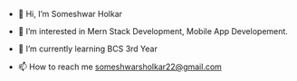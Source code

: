 - 👋 Hi, I’m Someshwar Holkar
- 👀 I’m interested in Mern Stack Development, Mobile App Developement.
- 🌱 I’m currently learning  BCS 3rd Year

- 📫 How to reach me  someshwarsholkar22@gmail.com
<!---
holkar-somesh01/holkar-somesh01 is a ✨ special ✨ repository because its `README.md` (this file) appears on your GitHub profile.
You can click the Preview link to take a look at your changes.
--->
